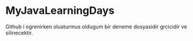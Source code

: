 # MyJavaLearningDays
Github i ogrenirken olusturmus oldugum bir deneme dosyasidir grcicidir ve silinecektir.
